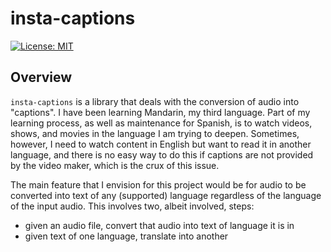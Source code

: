 # insta-captions

[![License: MIT](https://img.shields.io/badge/License-MIT-yellow.svg)](https://opensource.org/licenses/MIT)

## Overview

`insta-captions` is a library that deals with the conversion of audio into "captions". I have been learning Mandarin, my third language. Part of my learning process, as well as maintenance for Spanish, is to watch videos, shows, and movies in the language I am trying to deepen. Sometimes, however, I need to watch content in English but want to read it in another language, and there is no easy way to do this if captions are not provided by the video maker, which is the crux of this issue.

The main feature that I envision for this project would be for audio to be converted into text of any (supported) language regardless of the language of the input audio. This involves two, albeit involved, steps:

- given an audio file, convert that audio into text of language it is in
- given text of one language, translate into another
